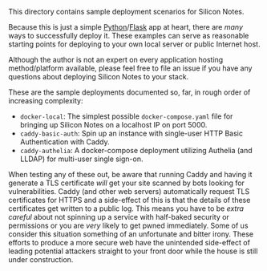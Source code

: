 This directory contains sample deployment scenarios for Silicon Notes.

Because this is just a simple [Python]/[Flask] app at heart, there are _many_ ways to successfully deploy it. These examples can serve as reasonable starting points for deploying to your own local server or public Internet host.

Although the author is not an expert on every application hosting method/platform available, please feel free to file an issue if you have any questions about deploying Silicon Notes to your stack.

These are the sample deployments documented so, far, in rough order of
increasing complexity:

* `docker-local`: The simplest possible `docker-compose.yaml` file for bringing up Silicon Notes on a localhost IP on port 5000.
* `caddy-basic-auth`: Spin up an instance with single-user HTTP Basic Authentication with Caddy.
* `caddy-authelia`: A docker-compose deployment utilizing Authelia (and LLDAP) for multi-user single sign-on.

[Python]: https://www.python.org
[Flask]: https://flask.palletsprojects.com/en/2.2.x/

When testing any of these out, be aware that running Caddy and having it generate a TLS certificate _will_ get your site scanned by bots looking for vulnerabilities. Caddy (and other web servers) automatically request TLS certificates for HTTPS and a side-effect of this is that the details of these certificates get written to a public log. This means you have to be _extra careful_ about not spinning up a service with half-baked security or permissions or you are _very_ likely to get pwned immediately. Some of us consider this situation something of an unfortunate and bitter irony. These efforts to produce a more secure web have the unintended side-effect of leading potential attackers straight to your front door while the house is still under construction.
